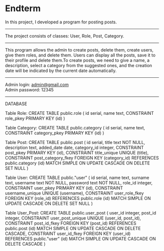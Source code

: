 # Endterm

In this project, I developed a program for posting posts.
___

The project consists of classes: User, Role, Post, Category.
___

This program allows the admin to create posts, delete them, create users, give them roles, and delete them.
Users can display all the posts, save it to their profile and delete them.To create posts, we need to give a name, a description, select a category from the suggested ones, and the creation date will be indicated by the current date automatically.
___

Admin login: admin@gmail.com                                                                                                                                                       
Admin password: 12345
___
DATABASE

Table Role:
CREATE TABLE public.role
(
    id serial,
    name text,
    CONSTRAINT role_pkey PRIMARY KEY (id)
)

Table Category:
CREATE TABLE public.category
(
    id serial,
    name text,
    CONSTRAINT category_pkey PRIMARY KEY (id)
)

Table Post:
CREATE TABLE public.post
(
    id serial,
    title text NOT NULL,
    description text,
    added_date date,
    category_id integer,
    CONSTRAINT post_pkey PRIMARY KEY (id),
    CONSTRAINT title_unique UNIQUE (title),
    CONSTRAINT post_category_fkey FOREIGN KEY (category_id)
        REFERENCES public.category (id) MATCH SIMPLE
        ON UPDATE CASCADE
        ON DELETE SET NULL
)

Table User:
CREATE TABLE public."user"
(
    id serial,
    name text,
    surname text,
    username text NOT NULL,
    password text NOT NULL,
    role_id integer,
    CONSTRAINT user_pkey PRIMARY KEY (id),
    CONSTRAINT username_unique UNIQUE (username),
    CONSTRAINT user_role_fkey FOREIGN KEY (role_id)
        REFERENCES public.role (id) MATCH SIMPLE
        ON UPDATE CASCADE
        ON DELETE SET NULL
)

Table User_Post:
CREATE TABLE public.user_post
(
    user_id integer,
    post_id integer,
    CONSTRAINT user_post_unique UNIQUE (user_id, post_id),
    CONSTRAINT post_id_fkey FOREIGN KEY (post_id)
        REFERENCES public.post (id) MATCH SIMPLE
        ON UPDATE CASCADE
        ON DELETE CASCADE,
    CONSTRAINT user_id_fkey FOREIGN KEY (user_id)
        REFERENCES public."user" (id) MATCH SIMPLE
        ON UPDATE CASCADE
        ON DELETE CASCADE
)
